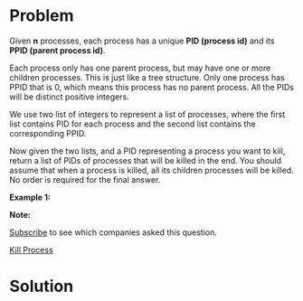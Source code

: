 
# Problem

Given **n** processes, each process has a unique **PID (process id)** and its
**PPID (parent process id)**.

Each process only has one parent process, but may have one or more children
processes. This is just like a tree structure. Only one process has PPID that
is 0, which means this process has no parent process. All the PIDs will be
distinct positive integers.

We use two list of integers to represent a list of processes, where the first
list contains PID for each process and the second list contains the
corresponding PPID.

Now given the two lists, and a PID representing a process you want to kill,
return a list of PIDs of processes that will be killed in the end. You should
assume that when a process is killed, all its children processes will be
killed. No order is required for the final answer.

**Example 1:**  

**Note:**  

[Subscribe](/subscribe/) to see which companies asked this question.



[Kill Process](https://leetcode.com/problems/kill-process)

# Solution



